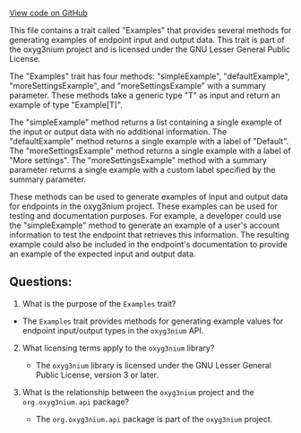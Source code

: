 [View code on GitHub](https://github.com/oxyg3nium/oxyg3nium/api/src/main/scala/org/oxyg3nium/api/Examples.scala)

This file contains a trait called "Examples" that provides several methods for generating examples of endpoint input and output data. This trait is part of the oxyg3nium project and is licensed under the GNU Lesser General Public License.

The "Examples" trait has four methods: "simpleExample", "defaultExample", "moreSettingsExample", and "moreSettingsExample" with a summary parameter. These methods take a generic type "T" as input and return an example of type "Example[T]". 

The "simpleExample" method returns a list containing a single example of the input or output data with no additional information. The "defaultExample" method returns a single example with a label of "Default". The "moreSettingsExample" method returns a single example with a label of "More settings". The "moreSettingsExample" method with a summary parameter returns a single example with a custom label specified by the summary parameter.

These methods can be used to generate examples of input and output data for endpoints in the oxyg3nium project. These examples can be used for testing and documentation purposes. For example, a developer could use the "simpleExample" method to generate an example of a user's account information to test the endpoint that retrieves this information. The resulting example could also be included in the endpoint's documentation to provide an example of the expected input and output data.
## Questions: 
 1. What is the purpose of the `Examples` trait?
   - The `Examples` trait provides methods for generating example values for endpoint input/output types in the `oxyg3nium` API.
   
2. What licensing terms apply to the `oxyg3nium` library?
   - The `oxyg3nium` library is licensed under the GNU Lesser General Public License, version 3 or later.
   
3. What is the relationship between the `oxyg3nium` project and the `org.oxyg3nium.api` package?
   - The `org.oxyg3nium.api` package is part of the `oxyg3nium` project.